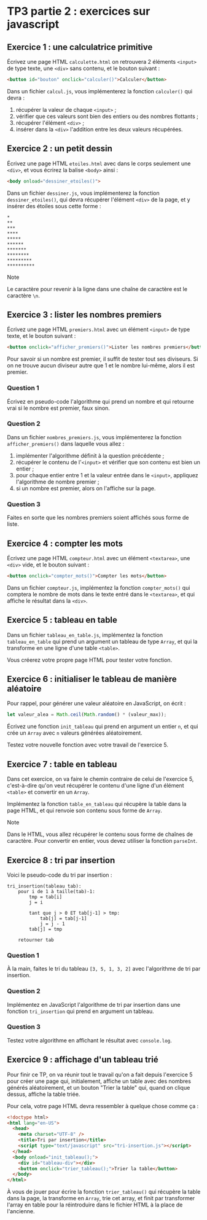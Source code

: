 # TP3 partie 2 : exercices sur javascript

## Exercice 1 : une calculatrice primitive
Écrivez une page HTML `calculette.html` on retrouvera 2 éléments `<input>` de type texte, une `<div>` sans contenu, et le bouton suivant :
```html
<button id="bouton" onclick="calculer()">Calculer</button>
```

Dans un fichier `calcul.js`, vous implémenterez la fonction `calculer()` qui devra :
1) récupérer la valeur de chaque `<input>` ;
2) vérifier que ces valeurs sont bien des entiers ou des nombres flottants ;
3) récupérer l'élément `<div>` ;
4) insérer dans la `<div>` l'addition entre les deux valeurs récupérées.

## Exercice 2 : un petit dessin
Écrivez une page HTML `etoiles.html` avec dans le corps seulement une `<div>`, et vous écrirez la balise `<body>` ainsi :
```html
<body onload="dessiner_etoiles()">
```

Dans un fichier `dessiner.js`, vous implémenterez la fonction `dessiner_etoiles()`,
qui devra récupérer l'élément `<div>` de la page, et y insérer des étoiles sous cette forme :
```
*
**
***
****
*****
******
*******
********
*********
**********
```

> [!note]
> Le caractère pour revenir à la ligne dans une chaîne de caractère est le caractère `\n`.

## Exercice 3 : lister les nombres premiers
Écrivez une page HTML `premiers.html` avec un élément `<input>` de type texte,  et le bouton suivant :
```html
<button onclick="afficher_premiers()">Lister les nombres premiers</button>
```

Pour savoir si un nombre est premier, il suffit de tester tout ses diviseurs. Si on ne  trouve aucun diviseur autre que 1 et le nombre lui-même, alors il est premier.

### Question 1
Écrivez en pseudo-code l'algorithme qui prend un nombre et qui retourne vrai si le nombre est premier, faux sinon.

### Question 2
Dans un fichier `nombres_premiers.js`, vous implémenterez la fonction `afficher_premiers()` dans laquelle vous allez :
1) implémenter l'algorithme définit à la question précédente ;
2) récupérer le contenu de l'`<input>` et vérifier que son contenu est bien un entier ;
3) pour chaque entier entre 1 et la valeur entrée dans le `<input>`, appliquez l'algorithme de nombre premier ;
4) si un nombre est premier, alors on l'affiche sur la page.

### Question 3
Faites en sorte que les nombres premiers soient affichés sous forme de liste.

## Exercice 4 : compter les mots
Écrivez une page HTML `compteur.html` avec un élément `<textarea>`, une `<div>` vide, et le bouton suivant :
```html
<button onclick="compter_mots()">Compter les mots</button>
```

Dans un fichier `compteur.js`, implémentez la fonction `compter_mots()` qui comptera le nombre de mots dans le texte entré dans le `<textarea>`, et qui affiche le résultat dans la `<div>`.

## Exercice 5 : tableau en table 
Dans un fichier `tableau_en_table.js`,  implémentez la fonction `tableau_en_table` qui prend un argument un tableau de type `Array`, et qui la transforme en une ligne d'une table `<table>`.

Vous créerez votre propre page HTML pour tester votre fonction.

## Exercice 6 : initialiser le tableau de manière aléatoire
Pour rappel, pour générer une valeur aléatoire en JavaScript, on écrit :
```js
let valeur_alea = Math.ceil(Math.random() * (valeur_max));
```

Écrivez une fonction `init_tableau` qui prend en argument un entier `n`, et qui crée un `Array` avec `n` valeurs générées aléatoirement.

Testez votre nouvelle fonction avec votre travail de l'exercice 5.

## Exercice 7 : table en tableau
Dans cet exercice, on va faire le chemin contraire de celui de l'exercice 5, c'est-à-dire qu'on veut récupérer le contenu d'une ligne d'un élément `<table>` et convertir en un `Array`.

Implémentez la fonction `table_en_tableau` qui récupère la table dans la page HTML, et qui renvoie son contenu sous forme de `Array`.

> [!note]
> Dans le HTML, vous allez récupérer le contenu sous forme de chaînes de caractère. Pour convertir en entier, vous devez utiliser la fonction `parseInt`.


## Exercice 8 : tri par insertion
Voici le pseudo-code du tri par insertion :
```
tri_insertion(tableau tab):
	pour i de 1 à taille(tab)-1:
		tmp = tab[i]
		j = i

		tant que j > 0 ET tab[j-1] > tmp:
			tab[j] = tab[j-1]
			j = j - 1
		tab[j] = tmp

	retourner tab
```

### Question 1 
À la main, faites le tri du tableau `[3, 5, 1, 3, 2]` avec l'algorithme de tri par insertion.

### Question 2
Implémentez en JavaScript l'algorithme de tri par insertion dans une fonction `tri_insertion` qui prend en argument un tableau.

### Question 3
Testez votre algorithme en affichant le résultat avec `console.log`.

## Exercice 9 : affichage d'un tableau trié
Pour finir ce TP, on va réunir tout le travail qu'on a fait depuis l'exercice 5 pour créer une page qui, initialement, affiche un table avec des nombres générés aléatoirement, et un bouton "Trier la table" qui, quand on clique dessus, affiche la table triée.

Pour cela, votre page HTML devra ressembler à quelque chose comme ça :
```html
<!doctype html>
<html lang="en-US">
  <head>
    <meta charset="UTF-8" />
    <title>Tri par insertion</title>
    <script type="text/javascript" src="tri-insertion.js"></script>
  </head>
  <body onload="init_tableau();">
    <div id="tableau-div"></div>
    <button onclick="trier_tableau();">Trier la table</button>
  </body>
</html>
```

À vous de jouer pour écrire la fonction `trier_tableau()` qui récupère la table dans la page, la transforme en `Array`, trie cet array, et finit par transformer l'array en table pour la réintroduire dans le fichier HTML à la place de l'ancienne.